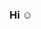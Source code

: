 ### Hi ☺️



<!---
WaraleeS/WaraleeS is a ✨ special ✨ repository because its `README.md` (this file) appears on your GitHub profile.
You can click the Preview link to take a look at your changes.
--->
